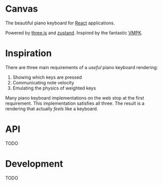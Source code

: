 # Canvas

The beautiful piano keyboard for [React](https://reactjs.org/) applications.

Powered by [three.js](https://threejs.org/) and [zustand](https://github.com/pmndrs/zustand). Inspired by the fantastic [VMPK](https://vmpk.sourceforge.io/).

# Inspiration

There are three main requirements of a *useful* piano keyboard rendering:

1. Showing which keys are pressed
1. Communicating note velocity
1. Emulating the physics of weighted keys

Many piano keyboard implementations on the web stop at the first requirement. This implementation satisfies all three. The result is a rendering that actually *feels* like a keyboard.

# API

TODO

# Development

TODO
